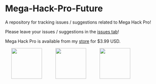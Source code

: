 Mega-Hack-Pro-Future
====================
A repository for tracking issues / suggestions related to Mega Hack Pro!

Please leave your issues / suggestions in the [issues tab](https://github.com/absoIute/Mega-Hack-Pro-Future/issues)!

Mega Hack Pro is available from my [store](https://absolllute.com/store/) for $3.99 USD.

<p float="left">
<img src="https://absolllute.com/store/img/v7icon.png" width="100" hspace="20"/>
<img src="https://absolllute.com/store/img/mh.png" width="100" hspace="20"/>
<img src="https://absolllute.com/store/img/v5icon.png" width="100" hspace="20"/>
</p>
